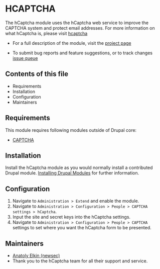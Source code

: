 # HCAPTCHA

The hCaptcha module uses the hCaptcha web service to improve the CAPTCHA system
and protect email addresses. 
For more information on what hCaptcha is, please
visit [hcaptcha](https://hcaptcha.com)


- For a full description of the module, visit the
  [project page](https://www.drupal.org/project/hcaptcha)

- To submit bug reports and feature suggestions, or to track changes
  [issue queue](https://www.drupal.org/project/issues/hcaptcha)


## Contents of this file

- Requirements
- Installation
- Configuration
- Maintainers


## Requirements

This module requires following modules outside of Drupal core:

 - [CAPTCHA](https://www.drupal.org/project/captcha)


## Installation

Install the hCaptcha module as you would normally install a contributed
Drupal module.
[Installing Drupal Modules](https://www.drupal.org/docs/extending-drupal/installing-drupal-modules)
for further information.


## Configuration

1. Navigate to `Administration > Extend` and enable the module.
2. Navigate to
   `Administration > Configuration > People > CAPTCHA settings > hCaptcha`.
3. Input the site and secret keys into the hCaptcha settings.
4. Navigate to `Administration > Configuration > People > CAPTCHA` settings to
   set where you want the hCaptcha form to be presented.


## Maintainers

- [Anatoly Elkin (newsec)](https://www.drupal.org/u/newsec)
- Thank you to the hCaptcha team for all their support and service.
